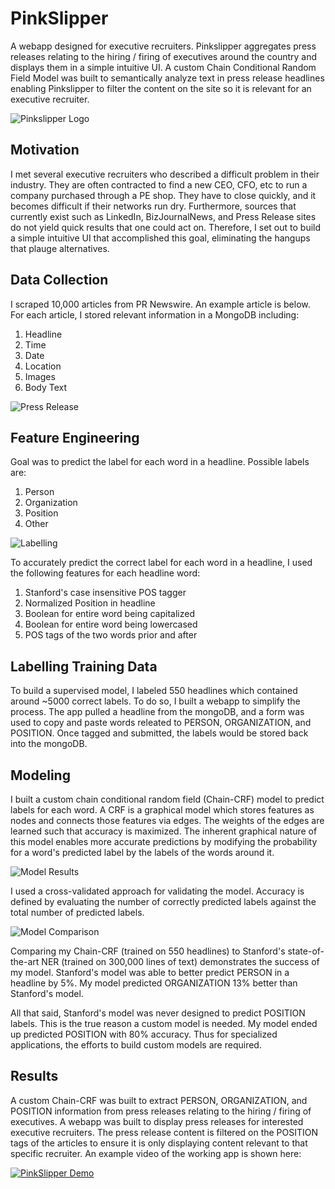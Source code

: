 # PinkSlipper
A webapp designed for executive recruiters. Pinkslipper aggregates press releases relating to the hiring / firing of executives around the country and displays them in a simple intuitive UI. A custom Chain Conditional Random Field Model was built to semantically analyze text in press release headlines enabling Pinkslipper to filter the content on the site so it is relevant for an executive recruiter.

![Pinkslipper Logo](https://github.com/jscottcronin/PinkSlipper/blob/master/Images/Webapp_UI.png)

## Motivation
I met several executive recruiters who described a difficult problem in their industry. They are often contracted to find a new CEO, CFO, etc to run a company purchased through a PE shop. They have to close quickly, and it becomes difficult if their networks run dry. Furthermore, sources that currently exist such as LinkedIn, BizJournalNews, and Press Release sites do not yield quick results that one could act on. Therefore, I set out to build a simple intuitive UI that accomplished this goal, eliminating the hangups that plauge alternatives.

## Data Collection
I scraped 10,000 articles from PR Newswire. An example article is below. For each article, I stored relevant information in a MongoDB including:

1. Headline
2. Time
3. Date
4. Location
5. Images
6. Body Text

![Press Release](https://github.com/jscottcronin/PinkSlipper/blob/master/Images/press_release_example.png)

## Feature Engineering
Goal was to predict the label for each word in a headline. Possible labels are:

1. Person
2. Organization
3. Position
4. Other

![Labelling](https://github.com/jscottcronin/PinkSlipper/blob/master/Images/headline_labels.png)

To accurately predict the correct label for each word in a headline, I used the following features for each headline word:

1. Stanford's case insensitive POS tagger
2. Normalized Position in headline
3. Boolean for entire word being capitalized
4. Boolean for entire word being lowercased
5. POS tags of the two words prior and after

## Labelling Training Data
To build a supervised model, I labeled 550 headlines which contained around ~5000 correct labels. To do so, I built a webapp to simplify the process. The app pulled a headline from the mongoDB, and a form was used to copy and paste words releated to PERSON, ORGANIZATION, and POSITION. Once tagged and submitted, the labels would be stored back into the mongoDB.

## Modeling
I built a custom chain conditional random field (Chain-CRF) model to predict labels for each word. A CRF is a graphical model which stores features as nodes and connects those features via edges. The weights of the edges are learned such that accuracy is maximized. The inherent graphical nature of this model enables more accurate predictions by modifying the probability for a word's predicted label by the labels of the words around it.

![Model Results](https://github.com/jscottcronin/PinkSlipper/blob/master/Images/model_results.png)

I used a cross-validated approach for validating the model. Accuracy is defined by evaluating the number of correctly predicted labels against the total number of predicted labels.
 
![Model Comparison](https://github.com/jscottcronin/PinkSlipper/blob/master/Images/model_comparison.png)

Comparing my Chain-CRF (trained on 550 headlines) to Stanford's state-of-the-art NER (trained on 300,000 lines of text) demonstrates the success of my model. Stanford's model was able to better predict PERSON in a headline by 5%. My model predicted ORGANIZATION 13% better than Stanford's model.

All that said, Stanford's model was never designed to predict POSITION labels. This is the true reason a custom model is needed. My model ended up predicted POSITION with 80% accuracy. Thus for specialized applications, the efforts to build custom models are required.


## Results
A custom Chain-CRF was built to extract PERSON, ORGANIZATION, and POSITION information from press releases relating to the hiring / firing of executives. A webapp was built to display press releases for interested executive recruiters. The press release content is filtered on the POSITION tags of the articles to ensure it is only displaying content relevant to that specific recruiter. An example video of the working app is shown here:

[![PinkSlipper Demo](http://img.youtube.com/vi/eVX4VQPxUX0/maxresdefault.jpg)](https://youtu.be/eVX4VQPxUX0 "PinkSlipper Demo")
